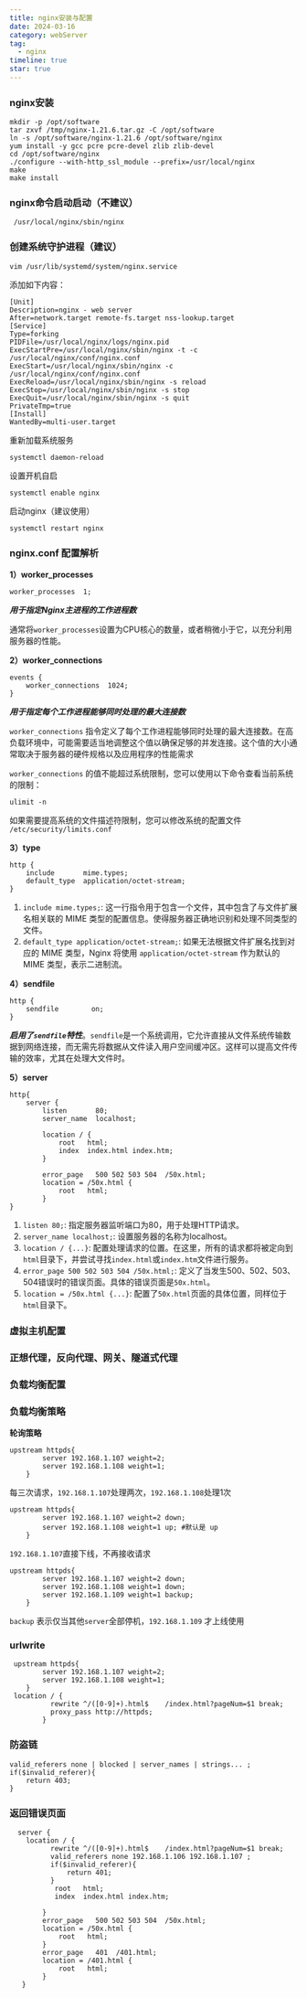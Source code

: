 ```yaml
---
title: nginx安装与配置
date: 2024-03-16
category: webServer
tag:
  - nginx
timeline: true
star: true
---
```


### nginx安装

```shell
mkdir -p /opt/software
tar zxvf /tmp/nginx-1.21.6.tar.gz -C /opt/software
ln -s /opt/software/nginx-1.21.6 /opt/software/nginx
yum install -y gcc pcre pcre-devel zlib zlib-devel
cd /opt/software/nginx
./configure --with-http_ssl_module --prefix=/usr/local/nginx
make 
make install
```

### nginx命令启动启动（不建议）

```shell
 /usr/local/nginx/sbin/nginx
```

### 创建系统守护进程（建议）

```shell
vim /usr/lib/systemd/system/nginx.service
```

添加如下内容：

```shell
[Unit]
Description=nginx - web server
After=network.target remote-fs.target nss-lookup.target
[Service]
Type=forking
PIDFile=/usr/local/nginx/logs/nginx.pid
ExecStartPre=/usr/local/nginx/sbin/nginx -t -c /usr/local/nginx/conf/nginx.conf
ExecStart=/usr/local/nginx/sbin/nginx -c /usr/local/nginx/conf/nginx.conf
ExecReload=/usr/local/nginx/sbin/nginx -s reload
ExecStop=/usr/local/nginx/sbin/nginx -s stop
ExecQuit=/usr/local/nginx/sbin/nginx -s quit
PrivateTmp=true
[Install]
WantedBy=multi-user.target
```

重新加载系统服务

```shell
systemctl daemon-reload
```

设置开机自启

```shell
systemctl enable nginx
```

启动nginx（建议使用）

```shell
systemctl restart nginx
```



### nginx.conf 配置解析

**1）worker_processes**

```shell
worker_processes  1;
```

***用于指定Nginx主进程的工作进程数***

通常将`worker_processes`设置为CPU核心的数量，或者稍微小于它，以充分利用服务器的性能。

**2）worker_connections**

```shell
events {
    worker_connections  1024;
}
```

***用于指定每个工作进程能够同时处理的最大连接数***

`worker_connections` 指令定义了每个工作进程能够同时处理的最大连接数。在高负载环境中，可能需要适当地调整这个值以确保足够的并发连接。这个值的大小通常取决于服务器的硬件规格以及应用程序的性能需求

`worker_connections` 的值不能超过系统限制，您可以使用以下命令查看当前系统的限制：

```shell
ulimit -n
```

如果需要提高系统的文件描述符限制，您可以修改系统的配置文件 `/etc/security/limits.conf`

**3）type**

```shell
http {
    include       mime.types;
    default_type  application/octet-stream;
}
```

1. `include mime.types;`:  这一行指令用于包含一个文件，其中包含了与文件扩展名相关联的 MIME 类型的配置信息。使得服务器正确地识别和处理不同类型的文件。
2. `default_type application/octet-stream;`: 如果无法根据文件扩展名找到对应的 MIME 类型，Nginx 将使用 `application/octet-stream` 作为默认的 MIME 类型，表示二进制流。

**4）sendfile**

```shell
http {
	sendfile        on;
}
```

***启用了`sendfile`特性***。`sendfile`是一个系统调用，它允许直接从文件系统传输数据到网络连接，而无需先将数据从文件读入用户空间缓冲区。这样可以提高文件传输的效率，尤其在处理大文件时。

**5）server**

```shell
http{
	server {
        listen       80;
        server_name  localhost;

        location / {
            root   html;
            index  index.html index.htm;
        }
 
        error_page   500 502 503 504  /50x.html;
        location = /50x.html {
            root   html;
        }
}
```

1. `listen 80;`: 指定服务器监听端口为80，用于处理HTTP请求。
2. `server_name localhost;`: 设置服务器的名称为localhost。
3. `location / {...}`: 配置处理请求的位置。在这里，所有的请求都将被定向到`html`目录下，并尝试寻找`index.html`或`index.htm`文件进行服务。
4. `error_page 500 502 503 504 /50x.html;`: 定义了当发生500、502、503、504错误时的错误页面。具体的错误页面是`50x.html`。
5. `location = /50x.html {...}`: 配置了`50x.html`页面的具体位置，同样位于`html`目录下。

### 虚拟主机配置







### 正想代理，反向代理、网关、隧道式代理





### 负载均衡配置

[//]: # (![IqwSUd095635]&#40;C:\Users\15202\Desktop\Nginx-PIC\IqwSUd095635.png&#41;)

### 负载均衡策略

**轮询策略**

```shell
upstream httpds{
        server 192.168.1.107 weight=2;
        server 192.168.1.108 weight=1;
    }
```

每三次请求，`192.168.1.107`处理两次，`192.168.1.108`处理1次

```shell
upstream httpds{
        server 192.168.1.107 weight=2 down;
        server 192.168.1.108 weight=1 up; #默认是 up
    }
```

`192.168.1.107`直接下线，不再接收请求

```shell
upstream httpds{
        server 192.168.1.107 weight=2 down;
        server 192.168.1.108 weight=1 down;
        server 192.168.1.109 weight=1 backup; 
    }
```

`backup` 表示仅当其他`server`全部停机，`192.168.1.109` 才上线使用

### urlwrite

```shell
 upstream httpds{
        server 192.168.1.107 weight=2;
        server 192.168.1.108 weight=1;
    }
 location / {
          rewrite ^/([0-9]+).html$    /index.html?pageNum=$1 break;
          proxy_pass http://httpds;
        }
```

### 防盗链

```shell
valid_referers none | blocked | server_names | strings... ;
if($invalid_referer){
	return 403;
}
```

### 返回错误页面

```shell
  server {
    location / {
          rewrite ^/([0-9]+).html$    /index.html?pageNum=$1 break;
          valid_referers none 192.168.1.106 192.168.1.107 ;
          if($invalid_referer){
              return 401;
          }
           root   html;
           index  index.html index.htm;

        }
        error_page   500 502 503 504  /50x.html;
        location = /50x.html {
            root   html;
        }
        error_page   401  /401.html;
        location = /401.html {
            root   html;
        }
   }

```


